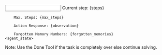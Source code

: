 <input>
    <agent_state>
        Current step: {steps}

        Max. Steps: {max_steps}

        Action Response: {observation}
        
        Forgotten Memory Numbers: {forgotten_memories}
    <agent_state>

Note: Use the Done Tool if the task is completely over else continue solving.
</input>

